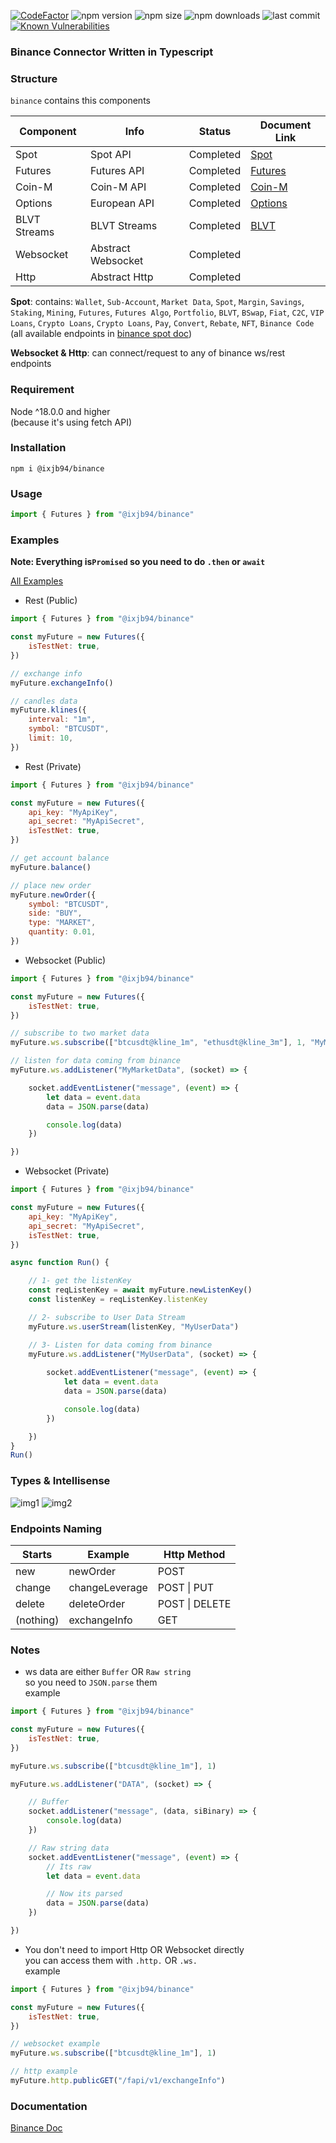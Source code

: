 [![CodeFactor](https://www.codefactor.io/repository/github/ixjb94/binance/badge)](https://www.codefactor.io/repository/github/ixjb94/binance)
![npm version](https://img.shields.io/npm/v/@ixjb94/binance)
![npm size](https://img.shields.io/bundlephobia/min/@ixjb94/binance/latest)
![npm downloads](https://img.shields.io/npm/dt/@ixjb94/binance)
![last commit](https://img.shields.io/github/last-commit/ixjb94/binance)
[![Known Vulnerabilities](https://snyk.io/test/npm/@ixjb94/binance/badge.svg)](https://snyk.io/test/npm/@ixjb94/binance)

### Binance Connector Written in Typescript

### Structure
`binance` contains this components    

| Component     | Info               | Status        | Document Link        |
| ------------- |-------------       | ------------- | -------------        |
| Spot          | Spot API           | Completed     | [Spot](https://binance-docs.github.io/apidocs/spot/en/) |
| Futures       | Futures API        | Completed     | [Futures](https://binance-docs.github.io/apidocs/futures/en/) |
| Coin-M        | Coin-M API         | Completed     | [Coin-M](https://binance-docs.github.io/apidocs/delivery/en/) |
| Options       | European API       | Completed     | [Options](https://binance-docs.github.io/apidocs/voptions/en/) |
| BLVT Streams  | BLVT Streams       | Completed     | [BLVT](https://binance-docs.github.io/apidocs/spot/en/#websocket-blvt-info-streams) |
| Websocket     | Abstract Websocket | Completed     | |
| Http          | Abstract Http      | Completed     | |

**Spot**: contains: `Wallet`, `Sub-Account`, `Market Data`, `Spot`, `Margin`, `Savings`, `Staking`, `Mining`, `Futures`, `Futures Algo`, `Portfolio`, `BLVT`, `BSwap`, `Fiat`, `C2C`, `VIP Loans`, `Crypto Loans`, `Crypto Loans`, `Pay`, `Convert`, `Rebate`, `NFT`, `Binance Code` (all available endpoints in [binance spot doc](https://binance-docs.github.io/apidocs/spot/en/#change-log))

**Websocket & Http**: can connect/request to any of binance ws/rest endpoints

### Requirement
Node ^18.0.0 and higher    
(because it's using fetch API)

### Installation
`npm i @ixjb94/binance`

### Usage
```js
import { Futures } from "@ixjb94/binance"
```

### Examples
**Note: Everything is`Promised` so you need to do `.then` or `await`**

[All Examples](https://github.com/ixjb94/binance/tree/master/examples)

- Rest (Public)

```js
import { Futures } from "@ixjb94/binance"

const myFuture = new Futures({
    isTestNet: true,
})

// exchange info
myFuture.exchangeInfo()

// candles data
myFuture.klines({
    interval: "1m",
    symbol: "BTCUSDT",
    limit: 10,
})
```

- Rest (Private)

```js
import { Futures } from "@ixjb94/binance"

const myFuture = new Futures({
    api_key: "MyApiKey",
    api_secret: "MyApiSecret",
    isTestNet: true,
})

// get account balance
myFuture.balance()

// place new order
myFuture.newOrder({
    symbol: "BTCUSDT",
    side: "BUY",
    type: "MARKET",
    quantity: 0.01,
})
```

- Websocket (Public)

```js
import { Futures } from "@ixjb94/binance"

const myFuture = new Futures({
    isTestNet: true,
})

// subscribe to two market data
myFuture.ws.subscribe(["btcusdt@kline_1m", "ethusdt@kline_3m"], 1, "MyMarketData")

// listen for data coming from binance
myFuture.ws.addListener("MyMarketData", (socket) => {

    socket.addEventListener("message", (event) => {
        let data = event.data
        data = JSON.parse(data)

        console.log(data)
    })

})
```

- Websocket (Private)

```js
import { Futures } from "@ixjb94/binance"

const myFuture = new Futures({
    api_key: "MyApiKey",
    api_secret: "MyApiSecret",
    isTestNet: true,
})

async function Run() {

    // 1- get the listenKey
    const reqListenKey = await myFuture.newListenKey()
    const listenKey = reqListenKey.listenKey

    // 2- subscribe to User Data Stream
    myFuture.ws.userStream(listenKey, "MyUserData")

    // 3- Listen for data coming from binance
    myFuture.ws.addListener("MyUserData", (socket) => {
        
        socket.addEventListener("message", (event) => {
            let data = event.data
            data = JSON.parse(data)

            console.log(data)
        })

    })
}
Run()
```


### Types & Intellisense
![img1](https://raw.githubusercontent.com/ixjb94/binance/master/images/img01.png "img1")
![img2](https://raw.githubusercontent.com/ixjb94/binance/master/images/img02.png "img2")

### Endpoints Naming
| Starts        | Example            | Http Method   |
| ------------- |-------------       | ------------- |
| new           | newOrder           | POST          |
| change        | changeLeverage     | POST \| PUT   |
| delete        | deleteOrder        | POST \| DELETE|
| (nothing)     | exchangeInfo       | GET           |

### Notes
- ws data are either `Buffer` OR `Raw string`    
so you need to `JSON.parse` them    
example    

```js
import { Futures } from "@ixjb94/binance"

const myFuture = new Futures({
    isTestNet: true,
})

myFuture.ws.subscribe(["btcusdt@kline_1m"], 1)

myFuture.ws.addListener("DATA", (socket) => {

    // Buffer
    socket.addListener("message", (data, siBinary) => {
        console.log(data)
    })

    // Raw string data
    socket.addEventListener("message", (event) => {
        // Its raw
        let data = event.data

        // Now its parsed
        data = JSON.parse(data)
    })

})
```

- You don't need to import Http OR Websocket directly    
you can access them with `.http.` OR `.ws.`    
example    

```js
import { Futures } from "@ixjb94/binance"

const myFuture = new Futures({
    isTestNet: true,
})

// websocket example
myFuture.ws.subscribe(["btcusdt@kline_1m"], 1)

// http example
myFuture.http.publicGET("/fapi/v1/exchangeInfo")
```

### Documentation
[Binance Doc](https://binance-docs.github.io/apidocs/futures/en/#general-info)